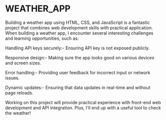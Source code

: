 # WEATHER_APP
Building a weather app using HTML, CSS, and JavaScript is a fantastic project that combines web development skills with practical application.
When building a weather app, I encounter several interesting challenges and learning opportunities, such as:

Handling API keys securely:- Ensuring API key is not exposed publicly.

Responsive design:- Making sure the app looks good on various devices and screen sizes.

Error handling:- Providing user feedback for incorrect input or network issues.

Dynamic updates:- Ensuring that data updates in real-time and without page reloads.

Working on this project will provide practical experience with front-end web development and API integration.
Plus, I'll end up with a useful tool to check the weather!
